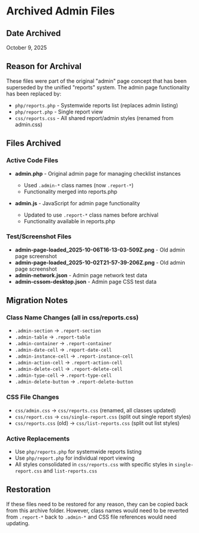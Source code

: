 # Archived Admin Files

## Date Archived
October 9, 2025

## Reason for Archival
These files were part of the original "admin" page concept that has been superseded by the unified "reports" system. The admin page functionality has been replaced by:
- `php/reports.php` - Systemwide reports list (replaces admin listing)
- `php/report.php` - Single report view
- `css/reports.css` - All shared report/admin styles (renamed from admin.css)

## Files Archived

### Active Code Files
- **admin.php** - Original admin page for managing checklist instances
  - Used `.admin-*` class names (now `.report-*`)
  - Functionality merged into reports.php

- **admin.js** - JavaScript for admin page functionality
  - Updated to use `.report-*` class names before archival
  - Functionality available in reports.php

### Test/Screenshot Files
- **admin-page-loaded_2025-10-06T16-13-03-509Z.png** - Old admin page screenshot
- **admin-page-loaded_2025-10-02T21-57-39-206Z.png** - Old admin page screenshot
- **admin-network.json** - Admin page network test data
- **admin-cssom-desktop.json** - Admin page CSS test data

## Migration Notes

### Class Name Changes (all in css/reports.css)
- `.admin-section` → `.report-section`
- `.admin-table` → `.report-table`
- `.admin-container` → `.report-container`
- `.admin-date-cell` → `.report-date-cell`
- `.admin-instance-cell` → `.report-instance-cell`
- `.admin-action-cell` → `.report-action-cell`
- `.admin-delete-cell` → `.report-delete-cell`
- `.admin-type-cell` → `.report-type-cell`
- `.admin-delete-button` → `.report-delete-button`

### CSS File Changes
- `css/admin.css` → `css/reports.css` (renamed, all classes updated)
- `css/report.css` → `css/single-report.css` (split out single report styles)
- `css/reports.css` (old) → `css/list-reports.css` (split out list styles)

### Active Replacements
- Use `php/reports.php` for systemwide reports listing
- Use `php/report.php` for individual report viewing
- All styles consolidated in `css/reports.css` with specific styles in `single-report.css` and `list-reports.css`

## Restoration
If these files need to be restored for any reason, they can be copied back from this archive folder. However, class names would need to be reverted from `.report-*` back to `.admin-*` and CSS file references would need updating.

